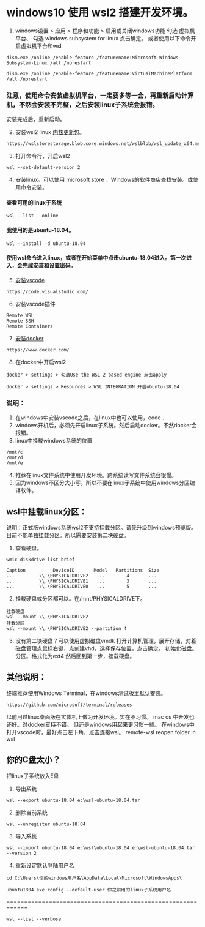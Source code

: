 # windows10 使用 wsl2 搭建开发环境。


1. windows设置 > 应用 > 程序和功能 > 启用或关闭windows功能
勾选
虚拟机平台、
勾选
windows subsystem for linux
点击确定。
或者使用以下命令开启虚拟机平台和wsl

```
dism.exe /online /enable-feature /featurename:Microsoft-Windows-Subsystem-Linux /all /norestart

dism.exe /online /enable-feature /featurename:VirtualMachinePlatform /all /norestart
```
### 注意，使用命令安装虚拟机平台，一定要多等一会，再重新启动计算机，不然会安装不完整，之后安装linux子系统会报错。
安装完成后，重新启动。

2. 安装wsl2 linux [内核更新包](https://wslstorestorage.blob.core.windows.net/wslblob/wsl_update_x64.msi)。
```
https://wslstorestorage.blob.core.windows.net/wslblob/wsl_update_x64.msi
```
3. 打开命令行，开启wsl2
```
wsl --set-default-version 2
```
4. 安装linux。可以使用 microsoft store ，Windows的软件商店查找安装。或使用命令安装。
#### 查看可用的linux子系统
```
wsl --list --online
```
#### 我使用的是ubuntu-18.04。
```
wsl --install -d ubuntu-18.04
```
#### 使用wsl命令进入linux，或者在开始菜单中点击ubuntu-18.04进入。第一次进入，会完成安装和设置密码。
5. [安装vscode](https://code.visualstudio.com/)
```
https://code.visualstudio.com/
```
6. 安装vscode插件
```
Remote WSL
Remote SSH
Remote Containers
```
7. [安装docker](https://www.docker.com/)
```
https://www.docker.com/
```
8. 在docker中开启wsl2
```
docker > settings > 勾选Use the WSL 2 based engine 点击apply

docker > settings > Resources > WSL INTEGRATION 开启ubuntu-18.04
```

### 说明：
1. 在windows中安装vscode之后，在linux中也可以使用，code .
2. windows开机后，必须先开启linux子系统。然后启动docker。不然docker会报错。
3. linux中挂载windows系统的位置
```
/mnt/c
/mnt/d
/mnt/e
```
4. 推荐在linux文件系统中使用开发环境。跨系统读写文件系统会很慢。
5. 因为windows不区分大小写。所以不要在linux子系统中使用windows分区编译软件。

## wsl中挂载linux分区：
说明：正式版windows系统wsl2不支持挂载分区。请先升级到windows预览版。目前不能单独挂载分区。所以需要安装第二块硬盘。
1. 查看硬盘。
```
wmic diskdrive list brief

Caption          DeviceID       Model   Partitions  Size
...         \\.\PHYSICALDRIVE2   ...        4       ...
...         \\.\PHYSICALDRIVE1   ...        3       ...
...         \\.\PHYSICALDRIVE0   ...        5       ...
```
2. 挂载硬盘或分区都可以。在/mnt/PHYSICALDRIVE下。
```
挂载硬盘
wsl --mount \\.\PHYSICALDRIVE2
挂载分区
wsl --mount \\.\PHYSICALDRIVE2 --partition 4
```
3. 没有第二块硬盘？可以使用虚拟磁盘vmdk
打开计算机管理，展开存储，对着磁盘管理点鼠标右键，点创建vhd，选择保存位置，点击确定。
初始化磁盘。分区。格式化为ext4
然后回到第一步，挂载硬盘。
## 其他说明：
终端推荐使用Windows Terminal，在windows测试版里默认安装。
```
https://github.com/microsoft/terminal/releases
```
以前用过linux桌面版在实体机上做为开发环境。实在不习惯。
mac os 中开发也还好。对docker支持不错。
但还是windows用起来更习惯一些。
在windows中打开vscode时，最好点击左下角，点击连接wsl。
remote-wsl reopen folder in wsl

## 你的C盘太小？
把linux子系统放入E盘
1. 导出系统
```
wsl --export ubuntu-18.04 e:\wsl-ubuntu-18.04.tar
```
2. 删除当前系统
```
wsl --unregister ubuntu-18.04
```
3. 导入系统
```
wsl --import ubuntu-18.04 e:\wsl\ubuntu-18.04 e:\wsl-ubuntu-18.04.tar --version 2
```
4. 重新设定默认登陆用户名
```
cd C:\Users\你的windows用户名\AppData\Local\Microsoft\WindowsApps\

ubuntu1804.exe config --default-user 你之前用的linux子系统用户名
```
============================================================
```
wsl --list --verbose
```